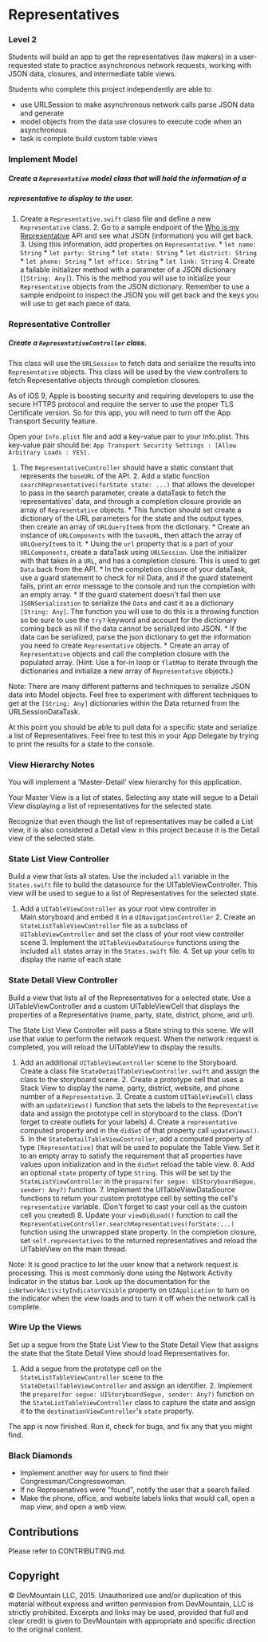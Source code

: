 # Representatives

### Level 2

Students will build an app to get the representatives (law makers) in a user-requested state to practice asynchronous network requests, working with
JSON data, closures, and intermediate table views.

Students who complete this project independently are able to:

* use URLSession to make asynchronous network calls parse JSON data and generate
* model objects from the data use closures to execute code when an asynchronous
* task is complete build custom table views

### Implement Model

##### Create a `Representative` model class that will hold the information of a
##### representative to display to the user.

1. Create a `Representative.swift` class file and define a new `Representative`
class. 2. Go to a sample endpoint of the [Who is my
                                          Representative](http://whoismyrepresentative.com) API and see what JSON
(information) you will get back. 3. Using this information, add properties on
`Representative`. * `let name: String` * `let party: String` * `let state:
String` * `let district: String` * `let phone: String` * `let office: String` *
`let link: String` 4. Create a failable initializer method with a parameter of a
JSON dictionary (`[String: Any]`). This is the method you will use to initialize
your `Representative` objects from the JSON dictionary. Remember to use a sample
endpoint to inspect the JSON you will get back and the keys you will use to get
each piece of data.

### Representative Controller

##### Create a `RepresentativeController` class.

This class will use the `URLSession` to fetch data and serialize the results
into `Representative` objects. This class will be used by the view controllers
to fetch Representative objects through completion closures.

As of iOS 9, Apple is boosting security and requiring developers to use the
secure HTTPS protocol and require the server to use the proper TLS Certificate
version. So for this app, you will need to turn off the App Transport Security
feature.

Open your `Info.plist` file and add a key-value pair to your Info.plist. This
key-value pair should be:  `App Transport Security Settings : [Allow Arbitrary
Loads : YES].`

1. The `RepresentativeController` should have a static constant that represents
the `baseURL` of the API. 2. Add a static function
`searchRepresentatives(forState state: ...)` that allows the developer to pass
in the search parameter, create a dataTask to fetch the representatives' data,
and through a completion closure provide an array of `Representative` objects. *
This function should set create a dictionary of the URL parameters for the state
and the output types, then create an array of `URLQueryItem`s from the
dictionary. * Create an instance of `URLComponents` with the `baseURL`, then
attach the array of `URLQueryItem`s to it. * Using the `url` property that is a
part of your `URLComponents`, create a dataTask using `URLSession`. Use the
initializer with that takes in a `URL`, and has a completion closure. This is
used to get `Data` back from the API. * In the completion closure of your
dataTask, use a guard statement to check for nil Data, and if the guard
statement fails, print an error message to the console and run the completion
with an empty array. * If the guard statement doesn't fail then use
`JSONSerialization` to serialize the `Data` and cast it as a dictionary
`[String: Any]`. The function you will use to do this is a throwing function so
be sure to use the `try?` keyword and account for the dictionary coming back as
nil if the data cannot be serialized into JSON. * If the data can be serialized,
parse the json dictionary to get the information you need to create
`Representative` objects. * Create an array of `Representative` objects and call
the completion closure with the populated array. (Hint: Use a for-in loop or
`flatMap` to iterate through the dictionaries and initialize a new array of
`Representative` objects.)

Note: There are many different patterns and techniques to serialize JSON data
into Model objects. Feel free to experiment with different techniques to get at
the `[String: Any]` dictionaries within the Data returned from the
URLSessionDataTask.

At this point you should be able to pull data for a specific state and serialize
a list of Representatives. Feel free to test this in your App Delegate by trying
to print the results for a state to the console.

### View Hierarchy Notes

You will implement a 'Master-Detail' view hierarchy for this application.

Your Master View is a list of states. Selecting any state will segue to a Detail
View displaying a list of representatives for the selected state.

Recognize that even though the list of representatives may be called a List
view, it is also considered a Detail view in this project because it is the
Detail view of the selected state.

### State List View Controller

Build a view that lists all states. Use the included `all` variable in the
`States.swift` file to build the datasource for the UITableViewController. This
view will be used to segue to a list of Representatives for the selected state.

1. Add a `UITableViewController` as your root view controller in Main.storyboard
and embed it in a `UINavigationController` 2. Create an
`StateListTableViewController` file as a subclass of `UITableViewController` and
set the class of your root view controller scene 3. Implement the
`UITableViewDataSource` functions using the included `all` states array in the
`States.swift` file. 4. Set up your cells to display the name of each state

### State Detail View Controller

Build a view that lists all of the Representatives for a selected state. Use a
UITableViewController and a custom UITableViewCell that displays the properties
of a Representative (name, party, state, district, phone, and url).

The State List View Controller will pass a State string to this scene. We will
use that value to perform the network request. When the network request is
completed, you will reload the UITableView to display the results.

1. Add an additional `UITableViewController` scene to the Storyboard. Create a
class file `StateDetailTableViewController.swift` and assign the class to the
storyboard scene. 2. Create a prototype cell that uses a Stack View to display
the name, party, district, website, and phone number of a `Representative`.  3.
Create a custom `UITableViewCell` class with an `updateViews()` function that
sets the labels to the `Representative` data and assign the prototype cell in
storyboard to the class. (Don't forget to create outlets for your labels)  4.
Create a `representative` computed property and in the `didSet` of that property
call `updateViews()`. 5. In the `StateDetailTableViewController`, add a computed
property of type `[Representative]` that will be used to populate the Table
View. Set it to an empty array to satisfy the requirement that all properties
have values upon initialization and in the `didSet` reload the table view. 6.
Add an optional `state` property of type `String`. This will be set by the
`StateListViewController` in the `prepare(for segue: UIStoryboardSegue, sender:
Any?)` function. 7. Implement the UITableViewDataSource functions to return your
custom prototype cell by setting the cell's `representative` variable. (Don't forget to cast your cell as the custom cell you created) 8. Update
your `viewDidLoad()` function to call the
`RepresentativeController.searchRepresentatives(forState:...)` function using
the unwrapped state property. In the completion closure, set
`self.representatives` to the returned representatives and reload the
UITableView on the main thread.

Note: It is good practice to let the user know that a network request is
processing. This is most commonly done using the Network Activity Indicator in
the status bar. Look up the documentation for the
`isNetworkActivityIndicatorVisible` property on `UIApplication` to turn on the
indicator when the view loads and to turn it off when the network call is
complete.

### Wire Up the Views

Set up a segue from the State List View to the State Detail View that assigns
the state that the State Detail View should load Representatives for.

1. Add a segue from the prototype cell on the `StateListTableViewController`
scene to the `StateDetailTableViewController` and assign an identifier. 2.
Implement the `prepare(for segue: UIStoryboardSegue, sender: Any?)` function on
the `StateListTableViewController` class to capture the state and assign it to
the `destinationViewController`'s `state` property.

The app is now finished. Run it, check for bugs, and fix any that you might
find.

### Black Diamonds

* Implement another way for users to find their Congressman/Congresswoman.
* If no Represenatives were "found", notify the user that a search failed. 
* Make the phone, office, and website labels links that would call, open a map view, and open a web view.

## Contributions

Please refer to CONTRIBUTING.md.

## Copyright

© DevMountain LLC, 2015. Unauthorized use and/or duplication of this material
without express and written permission from DevMountain, LLC is strictly
prohibited. Excerpts and links may be used, provided that full and clear credit
is given to DevMountain with appropriate and specific direction to the original
content.
